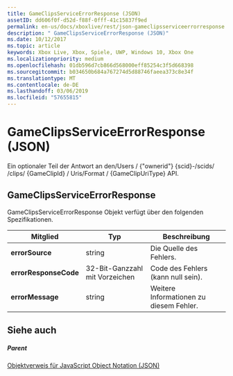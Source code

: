 ```yaml
---
title: GameClipsServiceErrorResponse (JSON)
assetID: dd606f0f-d52d-f88f-0fff-41c15837f9ed
permalink: en-us/docs/xboxlive/rest/json-gameclipsserviceerrorresponse.html
description: " GameClipsServiceErrorResponse (JSON)"
ms.date: 10/12/2017
ms.topic: article
keywords: Xbox Live, Xbox, Spiele, UWP, Windows 10, Xbox One
ms.localizationpriority: medium
ms.openlocfilehash: 01db596d7cb866d568000eff85254c3f5d668398
ms.sourcegitcommit: b034650b684a767274d5d88746faeea373c8e34f
ms.translationtype: MT
ms.contentlocale: de-DE
ms.lasthandoff: 03/06/2019
ms.locfileid: "57655815"
---
```

# <a name="gameclipsserviceerrorresponse-json"></a>GameClipsServiceErrorResponse (JSON)
Ein optionaler Teil der Antwort an den/Users / {"ownerid"} {scid}-/scids/ /clips/ {GameClipId} / Uris/Format / {GameClipUriType} API. 
<a id="ID4EN"></a>

 
## <a name="gameclipsserviceerrorresponse"></a>GameClipsServiceErrorResponse
 
GameClipsServiceErrorResponse Objekt verfügt über den folgenden Spezifikationen.
 
| Mitglied| Typ| Beschreibung| 
| --- | --- | --- | 
| <b>errorSource</b>| string| Die Quelle des Fehlers.| 
| <b>errorResponseCode</b>| 32-Bit-Ganzzahl mit Vorzeichen| Code des Fehlers (kann null sein).| 
| <b>errorMessage</b>| string| Weitere Informationen zu diesem Fehler.| 
  
<a id="ID4ECC"></a>

 
## <a name="see-also"></a>Siehe auch
 
<a id="ID4EEC"></a>

 
##### <a name="parent"></a>Parent 

[Objektverweis für JavaScript Object Notation (JSON)](atoc-xboxlivews-reference-json.md)

   